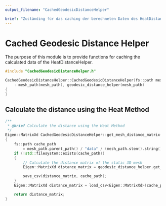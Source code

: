 ```yaml
---
output_filename: "CachedGeodesicDistanceHelper"

brief: "Zuständing für das caching der berechneten Daten des HeatDistanceHelper"
---
```


# Cached Geodesic Distance Helper

The purpose of this module is to provide functions for caching the calculated data of the HeatDistanceHelper.

```cpp
#include "CachedGeodesicDistanceHelper.h"

CachedGeodesicDistanceHelper::CachedGeodesicDistanceHelper(fs::path mesh_path)
    : mesh_path(mesh_path), geodesic_distance_helper(mesh_path)
{
}
```

## Calculate the distance using the Heat Method

```cpp
/**
 * @brief Calculate the distance using the Heat Method
 */
Eigen::MatrixXd CachedGeodesicDistanceHelper::get_mesh_distance_matrix()
{
    fs::path cache_path
        = mesh_path.parent_path() / "data" / (mesh_path.stem().string() + "_distance_matrix_static.csv");
    if (!std::filesystem::exists(cache_path))
    {
        // Calculate the distance matrix of the static 3D mesh
        Eigen::MatrixXd distance_matrix = geodesic_distance_helper.get_mesh_distance_matrix();

        save_csv(distance_matrix, cache_path);
    }
    Eigen::MatrixXd distance_matrix = load_csv<Eigen::MatrixXd>(cache_path);

    return distance_matrix;
}
```
